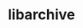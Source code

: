 ---
title: "libarchive"
layout: cache
categories: [package, develop-2024-06-16]
meta: {"versions": ["3.7.4"], "compilers": ["cce@=15.0.1", "gcc@=10.2.1", "gcc@=10.3.0", "gcc@=11.1.0", "gcc@=11.4.0", "gcc@=12.3.0", "gcc@=7.3.1", "gcc@=7.5.0", "gcc@=9.4.0", "oneapi@=2024.0.0"], "oss": ["amzn2", "centos7", "rhel8", "sle_hpc15", "ubuntu18.04", "ubuntu20.04", "ubuntu22.04"], "platforms": ["linux"], "targets": ["aarch64", "neoverse_n1", "neoverse_v1", "neoverse_v2", "ppc64le", "x86_64_v3", "x86_64_v4", "zen4"], "stacks": ["aws-isc", "aws-isc-aarch64", "aws-pcluster-neoverse_v1", "aws-pcluster-x86_64_v4", "data-vis-sdk", "developer-tools-manylinux2014", "e4s", "e4s-cray-rhel", "e4s-cray-sles", "e4s-neoverse-v2", "e4s-neoverse_v1", "e4s-oneapi", "e4s-power", "e4s-rocm-external", "radiuss", "root"], "num_specs": 20, "num_specs_by_stack": {"root": 20, "data-vis-sdk": 1, "aws-isc": 1, "e4s": 1, "aws-isc-aarch64": 2, "e4s-neoverse-v2": 1, "e4s-neoverse_v1": 1, "e4s-power": 1, "e4s-cray-rhel": 2, "e4s-rocm-external": 1, "e4s-cray-sles": 2, "radiuss": 1, "aws-pcluster-neoverse_v1": 2, "developer-tools-manylinux2014": 1, "e4s-oneapi": 1, "aws-pcluster-x86_64_v4": 2}}
spec_details: [{"hash": "7zrarua33bqjdtn5lionzun4m2nhvp2h", "compiler": "gcc@=11.1.0", "versions": ["3.7.4"], "os": "ubuntu20.04", "platform": "linux", "target": "x86_64_v3", "variants": ["build_system=autotools", "compression=bz2lib,lz4,lzma,lzo2,zlib,zstd", "crypto=openssl", "+iconv", "libs=shared,static", "programs=none", "xar=expat"], "stacks": ["root", "data-vis-sdk"], "size": "-", "tarball": "https://binaries.spack.io/releases/develop-2024-06-16/build_cache/linux-ubuntu20.04-x86_64_v3/gcc-11.1.0/libarchive-3.7.4/linux-ubuntu20.04-x86_64_v3-gcc-11.1.0-libarchive-3.7.4-7zrarua33bqjdtn5lionzun4m2nhvp2h.spack"}, {"hash": "co56l3xiafmj4c4uq7a6zcttyrm5tu5t", "compiler": "gcc@=7.3.1", "versions": ["3.7.4"], "os": "amzn2", "platform": "linux", "target": "x86_64_v3", "variants": ["build_system=autotools", "compression=bz2lib,lz4,lzma,lzo2,zlib,zstd", "crypto=openssl", "+iconv", "libs=shared,static", "programs=none", "xar=libxml2"], "stacks": ["root", "aws-isc"], "size": "-", "tarball": "https://binaries.spack.io/releases/develop-2024-06-16/build_cache/linux-amzn2-x86_64_v3/gcc-7.3.1/libarchive-3.7.4/linux-amzn2-x86_64_v3-gcc-7.3.1-libarchive-3.7.4-co56l3xiafmj4c4uq7a6zcttyrm5tu5t.spack"}, {"hash": "46mylstx6vjn4iw6bmb2u75xawpchrbq", "compiler": "gcc@=11.4.0", "versions": ["3.7.4"], "os": "ubuntu22.04", "platform": "linux", "target": "x86_64_v3", "variants": ["build_system=autotools", "compression=bz2lib,lz4,lzma,lzo2,zlib,zstd", "crypto=openssl", "+iconv", "libs=shared,static", "programs=none", "xar=libxml2"], "stacks": ["e4s", "root"], "size": "-", "tarball": "https://binaries.spack.io/releases/develop-2024-06-16/build_cache/linux-ubuntu22.04-x86_64_v3/gcc-11.4.0/libarchive-3.7.4/linux-ubuntu22.04-x86_64_v3-gcc-11.4.0-libarchive-3.7.4-46mylstx6vjn4iw6bmb2u75xawpchrbq.spack"}, {"hash": "dua3hzyzsxgxua4ft2h2bhsp6ksxglsn", "compiler": "gcc@=7.3.1", "versions": ["3.7.4"], "os": "amzn2", "platform": "linux", "target": "neoverse_n1", "variants": ["build_system=autotools", "compression=bz2lib,lz4,lzma,lzo2,zlib,zstd", "crypto=openssl", "+iconv", "libs=shared,static", "programs=none", "xar=libxml2"], "stacks": ["root", "aws-isc-aarch64"], "size": "-", "tarball": "https://binaries.spack.io/releases/develop-2024-06-16/build_cache/linux-amzn2-neoverse_n1/gcc-7.3.1/libarchive-3.7.4/linux-amzn2-neoverse_n1-gcc-7.3.1-libarchive-3.7.4-dua3hzyzsxgxua4ft2h2bhsp6ksxglsn.spack"}, {"hash": "ywtj333d2wmg7epjogzobmr2puxq5o76", "compiler": "gcc@=11.4.0", "versions": ["3.7.4"], "os": "ubuntu22.04", "platform": "linux", "target": "neoverse_v2", "variants": ["build_system=autotools", "compression=bz2lib,lz4,lzma,lzo2,zlib,zstd", "crypto=openssl", "+iconv", "libs=shared,static", "programs=none", "xar=libxml2"], "stacks": ["root", "e4s-neoverse-v2"], "size": "-", "tarball": "https://binaries.spack.io/releases/develop-2024-06-16/build_cache/linux-ubuntu22.04-neoverse_v2/gcc-11.4.0/libarchive-3.7.4/linux-ubuntu22.04-neoverse_v2-gcc-11.4.0-libarchive-3.7.4-ywtj333d2wmg7epjogzobmr2puxq5o76.spack"}, {"hash": "2f2ssmz4pr5o6cgk34iukc4jibzy7z3q", "compiler": "gcc@=11.4.0", "versions": ["3.7.4"], "os": "ubuntu22.04", "platform": "linux", "target": "neoverse_v1", "variants": ["build_system=autotools", "compression=bz2lib,lz4,lzma,lzo2,zlib,zstd", "crypto=openssl", "+iconv", "libs=shared,static", "programs=none", "xar=libxml2"], "stacks": ["root", "e4s-neoverse_v1"], "size": "-", "tarball": "https://binaries.spack.io/releases/develop-2024-06-16/build_cache/linux-ubuntu22.04-neoverse_v1/gcc-11.4.0/libarchive-3.7.4/linux-ubuntu22.04-neoverse_v1-gcc-11.4.0-libarchive-3.7.4-2f2ssmz4pr5o6cgk34iukc4jibzy7z3q.spack"}, {"hash": "ttklmd4okq754567eutic3dlzw3rqpjp", "compiler": "gcc@=9.4.0", "versions": ["3.7.4"], "os": "ubuntu20.04", "platform": "linux", "target": "ppc64le", "variants": ["build_system=autotools", "compression=bz2lib,lz4,lzma,lzo2,zlib,zstd", "crypto=openssl", "+iconv", "libs=shared,static", "programs=none", "xar=libxml2"], "stacks": ["e4s-power", "root"], "size": "-", "tarball": "https://binaries.spack.io/releases/develop-2024-06-16/build_cache/linux-ubuntu20.04-ppc64le/gcc-9.4.0/libarchive-3.7.4/linux-ubuntu20.04-ppc64le-gcc-9.4.0-libarchive-3.7.4-ttklmd4okq754567eutic3dlzw3rqpjp.spack"}, {"hash": "4k6sspmj422dq2blt6fnljcooggbsz2g", "compiler": "cce@=15.0.1", "versions": ["3.7.4"], "os": "rhel8", "platform": "linux", "target": "zen4", "variants": ["build_system=autotools", "compression=bz2lib,lz4,lzma,lzo2,zlib,zstd", "crypto=openssl", "+iconv", "libs=shared,static", "programs=none", "xar=libxml2"], "stacks": ["root", "e4s-cray-rhel"], "size": "-", "tarball": "https://binaries.spack.io/releases/develop-2024-06-16/build_cache/linux-rhel8-zen4/cce-15.0.1/libarchive-3.7.4/linux-rhel8-zen4-cce-15.0.1-libarchive-3.7.4-4k6sspmj422dq2blt6fnljcooggbsz2g.spack"}, {"hash": "etkpwj3ht5y5c2fq2dhd3nsn5xmhlig6", "compiler": "gcc@=11.4.0", "versions": ["3.7.4"], "os": "ubuntu22.04", "platform": "linux", "target": "x86_64_v3", "variants": ["build_system=autotools", "compression=bz2lib,lz4,lzma,lzo2,zlib,zstd", "crypto=openssl", "+iconv", "libs=shared,static", "programs=none", "xar=libxml2"], "stacks": ["root", "e4s-rocm-external"], "size": "-", "tarball": "https://binaries.spack.io/releases/develop-2024-06-16/build_cache/linux-ubuntu22.04-x86_64_v3/gcc-11.4.0/libarchive-3.7.4/linux-ubuntu22.04-x86_64_v3-gcc-11.4.0-libarchive-3.7.4-etkpwj3ht5y5c2fq2dhd3nsn5xmhlig6.spack"}, {"hash": "4tydsf6cjjtpt7mh5sxuily7kpktsl6b", "compiler": "gcc@=10.3.0", "versions": ["3.7.4"], "os": "sle_hpc15", "platform": "linux", "target": "x86_64_v4", "variants": ["build_system=autotools", "compression=bz2lib,lz4,lzma,lzo2,zlib,zstd", "crypto=openssl", "+iconv", "libs=shared,static", "programs=none", "xar=libxml2"], "stacks": ["root", "e4s-cray-sles"], "size": "-", "tarball": "https://binaries.spack.io/releases/develop-2024-06-16/build_cache/linux-sle_hpc15-x86_64_v4/gcc-10.3.0/libarchive-3.7.4/linux-sle_hpc15-x86_64_v4-gcc-10.3.0-libarchive-3.7.4-4tydsf6cjjtpt7mh5sxuily7kpktsl6b.spack"}, {"hash": "r7se36hzgs6dhytizyjnmvvssmles3rm", "compiler": "gcc@=7.5.0", "versions": ["3.7.4"], "os": "ubuntu18.04", "platform": "linux", "target": "x86_64_v3", "variants": ["build_system=autotools", "compression=bz2lib,lz4,lzma,lzo2,zlib,zstd", "crypto=openssl", "+iconv", "libs=shared,static", "programs=none", "xar=libxml2"], "stacks": ["root", "radiuss"], "size": "-", "tarball": "https://binaries.spack.io/releases/develop-2024-06-16/build_cache/linux-ubuntu18.04-x86_64_v3/gcc-7.5.0/libarchive-3.7.4/linux-ubuntu18.04-x86_64_v3-gcc-7.5.0-libarchive-3.7.4-r7se36hzgs6dhytizyjnmvvssmles3rm.spack"}, {"hash": "j56y3dzbu72wwlrp7nhc2dqtkoiokefo", "compiler": "gcc@=12.3.0", "versions": ["3.7.4"], "os": "amzn2", "platform": "linux", "target": "neoverse_n1", "variants": ["build_system=autotools", "compression=bz2lib,lz4,lzma,lzo2,zlib,zstd", "crypto=openssl", "+iconv", "libs=shared,static", "programs=none", "xar=libxml2"], "stacks": ["root", "aws-pcluster-neoverse_v1"], "size": "-", "tarball": "https://binaries.spack.io/releases/develop-2024-06-16/build_cache/linux-amzn2-neoverse_n1/gcc-12.3.0/libarchive-3.7.4/linux-amzn2-neoverse_n1-gcc-12.3.0-libarchive-3.7.4-j56y3dzbu72wwlrp7nhc2dqtkoiokefo.spack"}, {"hash": "gaaku62p4utuxx3hcp6cvjqavtzbrczt", "compiler": "gcc@=10.2.1", "versions": ["3.7.4"], "os": "centos7", "platform": "linux", "target": "x86_64_v3", "variants": ["build_system=autotools", "compression=bz2lib,lz4,lzma,lzo2,zlib,zstd", "crypto=openssl", "~iconv", "libs=shared,static", "programs=none", "xar=libxml2"], "stacks": ["root", "developer-tools-manylinux2014"], "size": "-", "tarball": "https://binaries.spack.io/releases/develop-2024-06-16/build_cache/linux-centos7-x86_64_v3/gcc-10.2.1/libarchive-3.7.4/linux-centos7-x86_64_v3-gcc-10.2.1-libarchive-3.7.4-gaaku62p4utuxx3hcp6cvjqavtzbrczt.spack"}, {"hash": "iqe4cpmi3pigtc6s6veop7gt3ef6fic6", "compiler": "gcc@=12.3.0", "versions": ["3.7.4"], "os": "amzn2", "platform": "linux", "target": "neoverse_v1", "variants": ["build_system=autotools", "compression=bz2lib,lz4,lzma,lzo2,zlib,zstd", "crypto=openssl", "+iconv", "libs=shared,static", "programs=none", "xar=libxml2"], "stacks": ["root", "aws-pcluster-neoverse_v1"], "size": "-", "tarball": "https://binaries.spack.io/releases/develop-2024-06-16/build_cache/linux-amzn2-neoverse_v1/gcc-12.3.0/libarchive-3.7.4/linux-amzn2-neoverse_v1-gcc-12.3.0-libarchive-3.7.4-iqe4cpmi3pigtc6s6veop7gt3ef6fic6.spack"}, {"hash": "djujt4p72jo6flsdzo6hk767x4266rtj", "compiler": "oneapi@=2024.0.0", "versions": ["3.7.4"], "os": "ubuntu22.04", "platform": "linux", "target": "x86_64_v3", "variants": ["build_system=autotools", "compression=bz2lib,lz4,lzma,lzo2,zlib,zstd", "crypto=openssl", "+iconv", "libs=shared,static", "programs=none", "xar=libxml2"], "stacks": ["e4s-oneapi", "root"], "size": "-", "tarball": "https://binaries.spack.io/releases/develop-2024-06-16/build_cache/linux-ubuntu22.04-x86_64_v3/oneapi-2024.0.0/libarchive-3.7.4/linux-ubuntu22.04-x86_64_v3-oneapi-2024.0.0-libarchive-3.7.4-djujt4p72jo6flsdzo6hk767x4266rtj.spack"}, {"hash": "mdeebt6afwcqreseh6gmq3pqkelapknb", "compiler": "gcc@=12.3.0", "versions": ["3.7.4"], "os": "amzn2", "platform": "linux", "target": "x86_64_v4", "variants": ["build_system=autotools", "compression=bz2lib,lz4,lzma,lzo2,zlib,zstd", "crypto=openssl", "+iconv", "libs=shared,static", "programs=none", "xar=libxml2"], "stacks": ["root", "aws-pcluster-x86_64_v4"], "size": "-", "tarball": "https://binaries.spack.io/releases/develop-2024-06-16/build_cache/linux-amzn2-x86_64_v4/gcc-12.3.0/libarchive-3.7.4/linux-amzn2-x86_64_v4-gcc-12.3.0-libarchive-3.7.4-mdeebt6afwcqreseh6gmq3pqkelapknb.spack"}, {"hash": "gjoicrbag2zn74vfv4wbjumg3qe2jtos", "compiler": "gcc@=12.3.0", "versions": ["3.7.4"], "os": "amzn2", "platform": "linux", "target": "x86_64_v3", "variants": ["build_system=autotools", "compression=bz2lib,lz4,lzma,lzo2,zlib,zstd", "crypto=openssl", "+iconv", "libs=shared,static", "programs=none", "xar=libxml2"], "stacks": ["root", "aws-pcluster-x86_64_v4"], "size": "-", "tarball": "https://binaries.spack.io/releases/develop-2024-06-16/build_cache/linux-amzn2-x86_64_v3/gcc-12.3.0/libarchive-3.7.4/linux-amzn2-x86_64_v3-gcc-12.3.0-libarchive-3.7.4-gjoicrbag2zn74vfv4wbjumg3qe2jtos.spack"}, {"hash": "x4hpimk3jfrlup54xq7jre2g2tbgcpp7", "compiler": "gcc@=7.3.1", "versions": ["3.7.4"], "os": "amzn2", "platform": "linux", "target": "aarch64", "variants": ["build_system=autotools", "compression=bz2lib,lz4,lzma,lzo2,zlib,zstd", "crypto=openssl", "+iconv", "libs=shared,static", "programs=none", "xar=libxml2"], "stacks": ["root", "aws-isc-aarch64"], "size": "-", "tarball": "https://binaries.spack.io/releases/develop-2024-06-16/build_cache/linux-amzn2-aarch64/gcc-7.3.1/libarchive-3.7.4/linux-amzn2-aarch64-gcc-7.3.1-libarchive-3.7.4-x4hpimk3jfrlup54xq7jre2g2tbgcpp7.spack"}, {"hash": "c4swmypcopf73sydqfu442rys5oqmn4v", "compiler": "cce@=15.0.1", "versions": ["3.7.4"], "os": "rhel8", "platform": "linux", "target": "zen4", "variants": ["build_system=autotools", "compression=bz2lib,lz4,lzma,lzo2,zlib,zstd", "crypto=openssl", "+iconv", "libs=shared,static", "programs=none", "xar=libxml2"], "stacks": ["root", "e4s-cray-rhel"], "size": "-", "tarball": "https://binaries.spack.io/releases/develop-2024-06-16/build_cache/linux-rhel8-zen4/cce-15.0.1/libarchive-3.7.4/linux-rhel8-zen4-cce-15.0.1-libarchive-3.7.4-c4swmypcopf73sydqfu442rys5oqmn4v.spack"}, {"hash": "eina7iji2bqsg4hnnwfuyqgginqqvmwt", "compiler": "gcc@=10.3.0", "versions": ["3.7.4"], "os": "sle_hpc15", "platform": "linux", "target": "x86_64_v4", "variants": ["build_system=autotools", "compression=bz2lib,lz4,lzma,lzo2,zlib,zstd", "crypto=openssl", "+iconv", "libs=shared,static", "programs=none", "xar=libxml2"], "stacks": ["root", "e4s-cray-sles"], "size": "-", "tarball": "https://binaries.spack.io/releases/develop-2024-06-16/build_cache/linux-sle_hpc15-x86_64_v4/gcc-10.3.0/libarchive-3.7.4/linux-sle_hpc15-x86_64_v4-gcc-10.3.0-libarchive-3.7.4-eina7iji2bqsg4hnnwfuyqgginqqvmwt.spack"}]
---
